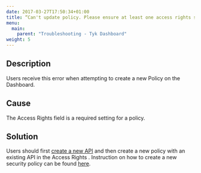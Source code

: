 ```yaml
---
date: 2017-03-27T17:50:34+01:00
title: “Can't update policy. Please ensure at least one access rights setting is set“
menu:
  main:
    parent: "Troubleshooting - Tyk Dashboard"
weight: 5 
---
```


## Description

Users receive this error when attempting to create a new Policy on the Dashboard.

## Cause

The Access Rights field is a required setting for a policy.

## Solution

Users should first [create a new API][1] and then create a new policy with an existing API in the Access Rights . Instruction on how to create a new security policy can be found [here][2].

 [1]: /get-started/with-tyk-on-premise/tutorials/tyk-on-premise-pro/create-api/
 [2]: /get-started/with-tyk-on-premise/tutorials/tyk-on-premise-pro/create-security-policy/